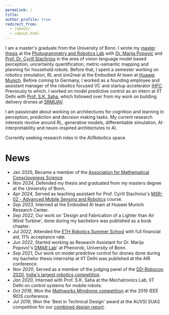 ```yaml
---
permalink: /
title: 
author_profile: true
redirect_from: 
  - /about/
  - /about.html
---
```


I am a master's graduate from the University of Bonn. I wrote my [master thesis](http://baj31415.github.io/files/2024bajpaimsc.pdf) at the [Photogrammetry and Robotics Lab](https://www.ipb.uni-bonn.de/index.html) with [Dr. Marija Popović](https://scholar.google.com/citations?hl=en&user=XON8iQoAAAAJ&view_op=list_works&sortby=pubdate) and [Prof. Dr. Cyrill Stachniss](https://scholar.google.com/citations?hl=en&user=8vib2lAAAAAJ&view_op=list_works&sortby=pubdate) in the area of vision language model based perception, uncertainty quantification, metric-semantic mapping and planning for household robots. Before that, I spent a semester working on robotics simulation, RL and sim2real at the Embodied AI team at [Huawei Munich](https://huaweiresearchcentergermanyaustria.teamtailor.com/departments/intelligent-cloud-technologies-laboratory). Before coming to Germany, I worked as a founding employee and assistant manager of the robotics focused VC and startup accelerator [IHFC](https://www.ihfc.co.in/). Previously to which, I worked on model predictive control as an intern at IIT Delhi with [Prof. S.K. Saha](https://scholar.google.co.in/citations?hl=en&user=9Td4hFMAAAAJ&view_op=list_works&sortby=pubdate), which followed over from my work on building delivery drones at [SRMUAV](https://www.youtube.com/@srmuav3921).

I am passionate about working on architectures for cognition and learning in perception, prediction and decision making tasks. My current research interests revolve around RL, generative models, differentiable simulation, AI-interpretability and neuro-inspired architectures to AI.

Currently seeking research roles in the AI/Robotics space.

# News

- Jan 2025, Became a member of the [Association for Mathematical Consciousness Science](https://amcs-community.org/) 
- *Nov 2024*, Defended my thesis and graduated from my masters degree at the University of Bonn.
- *Apr 2024*, Served as teaching assistant for Prof. Cyrill Stachniss's [MSR-02 - Advanced Mobile Sensing and Robotics](https://www.ipb.uni-bonn.de/msr2-2021/index.html) course.
- *Sep 2023*, Interned at the Embodied AI team at Huawei Munich Research Center.
- *Sep 2022*, Our work on 'Design and Fabrication of a Lighter than Air Wind Turbine', done during my bachelors was published as a book chapter.
- *Jul 2022*, Attended the [ETH Robotics Summer School](https://robotics-summerschool.ethz.ch/) with full financial aid, 11% acceptance rate.
- *Jun 2022*, Started working as Research Assistant for Dr. Marija Popović's [DMAR Lab](https://github.com/dmar-bonn)' at Phenorob, University of Bonn.
- *Sep 2021*, Our work on model predctive control for drones done during my bachelor thesis internship at IIT Delhi was published at the AIR conference.
- *Nov 2020*, Served as a member of the judging panel of the [DD-Robocon 2020](https://diamond.iitd.ac.in/event-dd-robocon.php), [India's largest robotics competition](https://ddrobocon.iitd.ac.in/).
- *Jan 2020*, Interned with Prof. S.K. Saha at the Mechatronics Lab, IIT Delhi on control systems for mobile robots.
- *Oct 2019*, Won the [Mathworks Minidrone competition](https://www.mathworks.com/academia/students/competitions/minidrones/winners.html#IROS2019) at the 2019 IEEE IROS conference.
- *Jul 2019*, Won the 'Best in Technical Design' award at the AUVSI SUAS competition for our [combined design report](http://baj31415.github.io/files/2019srmuavCDR.pdf).

